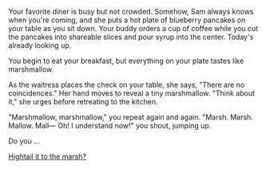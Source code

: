 Your favorite diner is busy but not crowded. Somehow, Sam always knows when
you're coming, and she puts a hot plate of blueberry pancakes on your table as you sit
down. Your buddy orders a cup of coffee while you cut the pancakes into
shareable slices and pour syrup into the center. Today's already looking up.

You begin to eat your breakfast, but everything on your plate tastes like marshmallow.

As the waitress places the check on your table, she says, "There are no coincidences." Her hand moves to reveal a tiny marshmallow. "Think about it," she urges before retreating to the kitchen.

"Marshmallow, marshmallow," you repeat again and again. "Marsh. Marsh. Mallow. Mall— Oh! I understand now!" you shout, jumping up.

Do you ...

[Hightail it to the marsh?](go-to-marsh.md)
